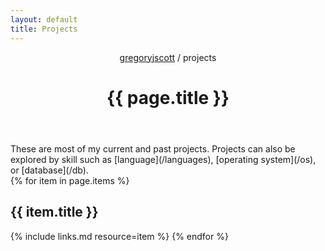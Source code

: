 ```yaml
---
layout: default
title: Projects
---
```


<header>
  <nav>
    <a href="/">gregoryjscott</a> / projects
  </nav>

  <h1>{{ page.title }}</h1>
</header>

<section markdown="1">
These are most of my current and past projects. Projects can also be explored by skill such as [language](/languages), [operating system](/os), or [database](/db).
</section>

<section>
{% for item in page.items %}
  <h1>{{ item.title }}</h1>

  {% include links.md resource=item %}
{% endfor %}
</section>

